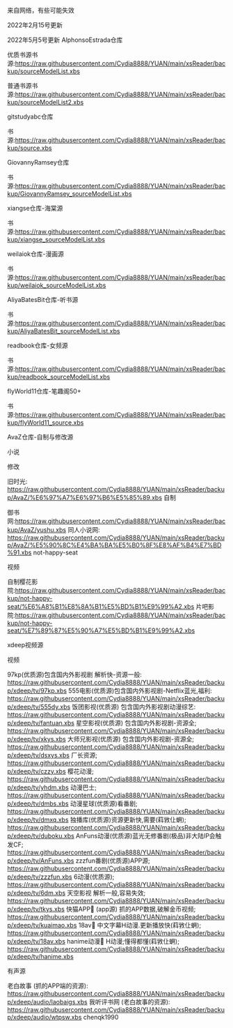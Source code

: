 来自网络，有些可能失效


2022年2月15号更新


2022年5月5号更新
AlphonsoEstrada仓库

优质书源书源:https://raw.githubusercontent.com/Cydia8888/YUAN/main/xsReader/backup/sourceModelList.xbs

普通书源书源:https://raw.githubusercontent.com/Cydia8888/YUAN/main/xsReader/backup/sourceModelList2.xbs

gitstudyabc仓库

书源:https://raw.githubusercontent.com/Cydia8888/YUAN/main/xsReader/backup/source.xbs

GiovannyRamsey仓库

书源:https://raw.githubusercontent.com/Cydia8888/YUAN/main/xsReader/backup/GiovannyRamsey_sourceModelList.xbs

xiangse仓库-海棠源

书源:https://raw.githubusercontent.com/Cydia8888/YUAN/main/xsReader/backup/xiangse_sourceModelList.xbs

weilaiok仓库-漫画源

书源:https://raw.githubusercontent.com/Cydia8888/YUAN/main/xsReader/backup/weilaiok_sourceModelList.xbs

AliyaBatesBit仓库-听书源

书源:https://raw.githubusercontent.com/Cydia8888/YUAN/main/xsReader/backup/AliyaBatesBit_sourceModelList.xbs

readbook仓库-女频源

书源:https://raw.githubusercontent.com/Cydia8888/YUAN/main/xsReader/backup/readbook_sourceModelList.xbs

flyWorld11仓库-笔趣阁50+

书源:https://raw.githubusercontent.com/Cydia8888/YUAN/main/xsReader/backup/flyWorld11_source.xbs


AvaZ仓库-自制与修改源

小说

修改

旧时光: https://raw.githubusercontent.com/Cydia8888/YUAN/main/xsReader/backup/AvaZ/%E6%97%A7%E6%97%B6%E5%85%89.xbs
自制

御书网:https://raw.githubusercontent.com/Cydia8888/YUAN/main/xsReader/backup/AvaZ/yushu.xbs
同人小说网: https://raw.githubusercontent.com/Cydia8888/YUAN/main/xsReader/backup/AvaZ/%E5%90%8C%E4%BA%BA%E5%B0%8F%E8%AF%B4%E7%BD%91.xbs
not-happy-seat

视频

自制樱花影院:https://raw.githubusercontent.com/Cydia8888/YUAN/main/xsReader/backup/not-happy-seat/%E6%A8%B1%E8%8A%B1%E5%BD%B1%E9%99%A2.xbs
片吧影院:https://raw.githubusercontent.com/Cydia8888/YUAN/main/xsReader/backup/not-happy-seat/%E7%89%87%E5%90%A7%E5%BD%B1%E9%99%A2.xbs




xdeep视频源

视频

97kp(优质源)包含国内外影视剧 解析快-资源一般: https://raw.githubusercontent.com/Cydia8888/YUAN/main/xsReader/backup/xdeep/tv/97kp.xbs
555电影(优质源)包含国内外影视剧-Netflix蓝光,福利: https://raw.githubusercontent.com/Cydia8888/YUAN/main/xsReader/backup/xdeep/tv/555dy.xbs
饭团影视(优质源) 包含国内外影视剧动漫综艺: https://raw.githubusercontent.com/Cydia8888/YUAN/main/xsReader/backup/xdeep/tv/fantuan.xbs
星空影视(优质源) 包含国内外影视剧-资源全; https://raw.githubusercontent.com/Cydia8888/YUAN/main/xsReader/backup/xdeep/tv/xkys.xbs
大师兄影视(优质源) 包含国内外影视剧-资源全; https://raw.githubusercontent.com/Cydia8888/YUAN/main/xsReader/backup/xdeep/tv/dsxys.xbs
厂长资源; https://raw.githubusercontent.com/Cydia8888/YUAN/main/xsReader/backup/xdeep/tv/czzy.xbs
樱花动漫; https://raw.githubusercontent.com/Cydia8888/YUAN/main/xsReader/backup/xdeep/tv/yhdm.xbs
动漫巴士; https://raw.githubusercontent.com/Cydia8888/YUAN/main/xsReader/backup/xdeep/tv/dmbs.xbs
动漫星球(优质源)看番剧; https://raw.githubusercontent.com/Cydia8888/YUAN/main/xsReader/backup/xdeep/tv/dmxq.xbs
独播库(优质源)资源更新快,需要(萪敩仩蛧); https://raw.githubusercontent.com/Cydia8888/YUAN/main/xsReader/backup/xdeep/tv/duboku.xbs
AnFuns动漫(优质源)蓝光无修番剧(极品)非大陆IP会触发CF; https://raw.githubusercontent.com/Cydia8888/YUAN/main/xsReader/backup/xdeep/tv/AnFuns.xbs
zzzfun番剧(优质源)APP源; https://raw.githubusercontent.com/Cydia8888/YUAN/main/xsReader/backup/xdeep/tv/zzzfun.xbs
6动漫(优质源); https://raw.githubusercontent.com/Cydia8888/YUAN/main/xsReader/backup/xdeep/tv/6dm.xbs
天空影视 解析一般,容易失效; https://raw.githubusercontent.com/Cydia8888/YUAN/main/xsReader/backup/xdeep/tv/tkys.xbs
快猫APP🔞 (app源) 抓的APP数据,破解金币视频; https://raw.githubusercontent.com/Cydia8888/YUAN/main/xsReader/backup/xdeep/tv/kuaimao.xbs
18av🔞 中文字幕H动漫.更新播放快(萪敩仩蛧); https://raw.githubusercontent.com/Cydia8888/YUAN/main/xsReader/backup/xdeep/tv/18av.xbs
hanime动漫🔞 H动漫;懂得都懂(萪敩仩蛧); https://raw.githubusercontent.com/Cydia8888/YUAN/main/xsReader/backup/xdeep/tv/hanime.xbs


有声源

老白故事 (抓的APP端的资源): https://raw.githubusercontent.com/Cydia8888/YUAN/main/xsReader/backup/xdeep/audio/laobaigs.xbs
我听评书网 (老白故事的资源): https://raw.githubusercontent.com/Cydia8888/YUAN/main/xsReader/backup/xdeep/audio/wtpsw.xbs
chenqk1990


